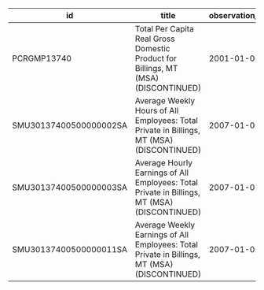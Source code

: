 | id                     | title                                                                                        | observation_start   | observation_end   |
|------------------------|----------------------------------------------------------------------------------------------|---------------------|-------------------|
| PCRGMP13740            | Total Per Capita Real Gross Domestic Product for Billings, MT (MSA) (DISCONTINUED)           | 2001-01-01          | 2017-01-01        |
| SMU30137400500000002SA | Average Weekly Hours of All Employees: Total Private in Billings, MT (MSA) (DISCONTINUED)    | 2007-01-01          | 2022-03-01        |
| SMU30137400500000003SA | Average Hourly Earnings of All Employees: Total Private in Billings, MT (MSA) (DISCONTINUED) | 2007-01-01          | 2022-03-01        |
| SMU30137400500000011SA | Average Weekly Earnings of All Employees: Total Private in Billings, MT (MSA) (DISCONTINUED) | 2007-01-01          | 2022-03-01        |